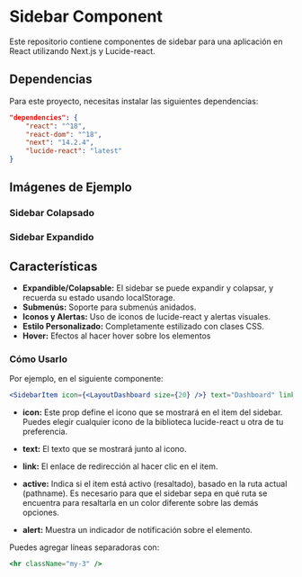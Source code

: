 # Sidebar Component

Este repositorio contiene componentes de sidebar para una aplicación en React utilizando Next.js y Lucide-react.

## Dependencias

Para este proyecto, necesitas instalar las siguientes dependencias:

```json
"dependencies": {
    "react": "^18",
    "react-dom": "^18",
    "next": "14.2.4",
    "lucide-react": "latest"
}
```

## Imágenes de Ejemplo

### Sidebar Colapsado

### Sidebar Expandido

## Características
- **Expandible/Colapsable:** El sidebar se puede expandir y colapsar, y recuerda su estado usando localStorage.
- **Submenús:** Soporte para submenús anidados.
- **Iconos y Alertas:** Uso de iconos de lucide-react y alertas visuales.
- **Estilo Personalizado:** Completamente estilizado con clases CSS.
- **Hover:** Efectos al hacer hover sobre los elementos

### Cómo Usarlo
Por ejemplo, en el siguiente componente:

```jsx
<SidebarItem icon={<LayoutDashboard size={20} />} text="Dashboard" link="/dashboard" active={pathname === "/dashboard"} alert/>
```

* **icon:** Este prop define el icono que se mostrará en el item del sidebar. Puedes elegir cualquier icono de la biblioteca lucide-react u otra de tu preferencia.
* **text:** El texto que se mostrará junto al icono.
* **link:** El enlace de redirección al hacer clic en el item.
* **active:** Indica si el item está activo (resaltado), basado en la ruta actual (pathname). Es necesario para que el sidebar sepa en qué ruta se encuentra para resaltarla en un color diferente sobre las demás opciones.

* **alert:**  Muestra un indicador de notificación sobre el elemento.

Puedes agregar líneas separadoras con:

```jsx
<hr className="my-3" />
